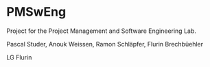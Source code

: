 # PMSwEng
Project for the Project Management and Software Engineering Lab.

Pascal Studer, Anouk Weissen, Ramon Schläpfer, Flurin Brechbüehler

LG Flurin